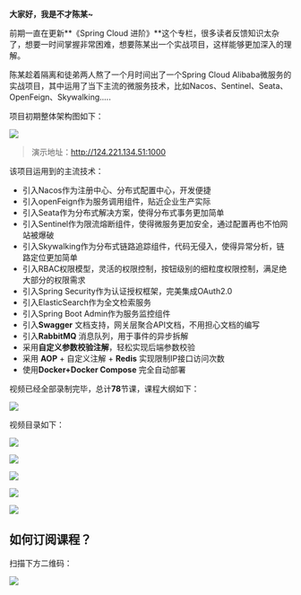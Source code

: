 **大家好，我是不才陈某~**

前期一直在更新**《Spring Cloud 进阶》**这个专栏，很多读者反馈知识太杂了，想要一时间掌握非常困难，想要陈某出一个实战项目，这样能够更加深入的理解。

陈某趁着隔离和徒弟两人熬了一个月时间出了一个Spring Cloud Alibaba微服务的实战项目，其中运用了当下主流的微服务技术，比如Nacos、Sentinel、Seata、OpenFeign、Skywalking.....

项目初期整体架构图如下：

![](https://www.java-family.cn/BlogImage/木谷博客/1.png)

> 演示地址：http://124.221.134.51:1000

该项目运用到的主流技术：

- 引入Nacos作为注册中心、分布式配置中心，开发便捷
- 引入openFeign作为服务调用组件，贴近企业生产实际
- 引入Seata作为分布式解决方案，使得分布式事务更加简单
- 引入Sentinel作为限流熔断组件，使得微服务更加安全，通过配置再也不怕网站被爆破
- 引入Skywalking作为分布式链路追踪组件，代码无侵入，使得异常分析，链路定位更加简单
- 引入RBAC权限模型，灵活的权限控制，按钮级别的细粒度权限控制，满足绝大部分的权限需求
- 引入Spring Security作为认证授权框架，完美集成OAuth2.0
- 引入ElasticSearch作为全文检索服务
- 引入Spring Boot Admin作为服务监控组件
- 引入**Swagger** 文档支持，网关层聚合API文档，不用担心文档的编写
- 引入**RabbitMQ** 消息队列，用于事件的异步拆解
- 采用**自定义参数校验注解**，轻松实现后端参数校验
- 采用 **AOP** + 自定义注解 + **Redis** 实现限制IP接口访问次数
- 使用**Docker+Docker Compose** 完全自动部署

视频已经全部录制完毕，总计**78**节课，课程大纲如下：

![](https://www.java-family.cn/BlogImage/木谷博客/21.png)


视频目录如下：

![](https://www.java-family.cn/BlogImage/木谷博客/31.png)

![](https://www.java-family.cn/BlogImage/木谷博客/32.png)

![](https://www.java-family.cn/BlogImage/木谷博客/33.png)

![](https://www.java-family.cn/BlogImage/木谷博客/34.png)

![](https://www.java-family.cn/BlogImage/木谷博客/35.png)

## 如何订阅课程？

扫描下方二维码：

![](https://www.java-family.cn/BlogImage/木谷博客/36.jpg)

